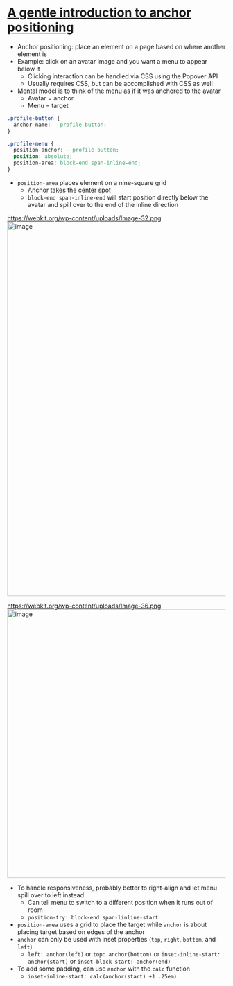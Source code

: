 # [A gentle introduction to anchor positioning](https://webkit.org/blog/17240/a-gentle-introduction-to-anchor-positioning/)
* Anchor positioning: place an element on a page based on where another element is
* Example: click on an avatar image and you want a menu to appear below it
  * Clicking interaction can be handled via CSS using the Popover API
  * Usually requires CSS, but can be accomplished with CSS as well
* Mental model is to think of the menu as if it was anchored to the avatar
  * Avatar = anchor
  * Menu = target

```css
.profile-button {
  anchor-name: --profile-button;
}

.profile-menu {
  position-anchor: --profile-button;
  position: absolute;
  position-area: block-end span-inline-end;
}
```

* `position-area` places element on a nine-square grid
  * Anchor takes the center spot
  * `block-end span-inline-end` will start position directly below the avatar and spill over to the end of the inline direction

https://webkit.org/wp-content/uploads/Image-32.png<img width="946" height="864" alt="image" src="https://github.com/user-attachments/assets/1e42c55c-3b4b-4c5c-acbf-c63f3466a40c" />

https://webkit.org/wp-content/uploads/Image-36.png<img width="1442" height="620" alt="image" src="https://github.com/user-attachments/assets/eebb5d28-34d9-4ab1-b6af-977670b8c9c1" />

* To handle responsiveness, probably better to right-align and let menu spill over to left instead
  * Can tell menu to switch to a different position when it runs out of room
  * `position-try: block-end span-linline-start`
* `position-area` uses a grid to place the target while `anchor` is about placing target based on edges of the anchor
* `anchor` can only be used with inset properties (`top`, `right`, `bottom`, and `left`)
  * `left: anchor(left)` or `top: anchor(bottom)` or `inset-inline-start: anchor(start)` or `inset-block-start: anchor(end)`
* To add some padding, can use `anchor` with the `calc` function
  * `inset-inline-start: calc(anchor(start) +1 .25em)`

